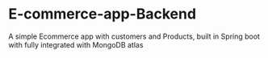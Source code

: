 # E-commerce-app-Backend
A simple Ecommerce app with customers and Products, built in Spring boot with fully integrated with MongoDB atlas
